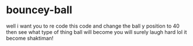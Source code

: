 # bouncey-ball
well i want you to re code this code and change the ball y position to 40 then see what type of thing ball will become you will surely laugh hard lol it become shaktiman!
